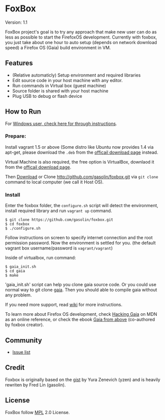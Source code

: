 FoxBox
===========

Version: 1.1

FoxBox project's goal is to try any approach that make new user can do as less as possible to start the FirefoxOS development. Currently with foxbox, you just take about one hour to auto setup (depends on network download speed) a Firefox OS (Gaia) build environment in VM.

## Features

- (Relative automaticly) Setup environment and required libraries
- Edit source code in your host machine with any editor.
- Run commands in Virtual box (guest machine)
- Source folder is shared with your host machine
- Plug USB to debug or flash device

## How to Run

For [Windows user, check here for through instructions](https://github.com/gasolin/foxbox/wiki/RunOnWindows).

### Prepare:

Install vagrant 1.5 or above (Some distro like Ubuntu now provides 1.4 via apt-get, please download the `.deb` from the [officail download page](https://www.vagrantup.com/downloads.html) instead.

Virtual Machine is also required, the free option is VirtualBox, downlaod it from the [officail download page](https://www.virtualbox.org/wiki/Downloads).

Then [Download](http://github.com/gasolin/foxbox/releases) or Clone http://github.com/gasolin/foxbox.git via `git clone` command to local computer (we call it Host OS).

### Install

Enter the foxbox folder, the `configure.sh` script will detect the environment, install required library and run `vagrant up` command.

```
$ git clone https://github.com/gasolin/foxbox.git
$ cd foxbox
$ ./configure.sh
```

Follow instructions on screen to specify internet connection and the root permission password. Now the environment is settled for you. (the default vagrant box username/password is `vagrant/vagrant`)

Inside of virtualbox, run command:

```
$ gaia_init.sh
$ cd gaia
$ make
```

'gaia_init.sh' script can help you clone gaia source code. Or you could use normal way to git clone [gaia](https://github.com/mozilla-b2g/gaia). Then you should able to compile gaia without any problem.


If you need more support, read [wiki](https://github.com/gasolin/foxbox/wiki) for more instructions.

To learn more about Firefox OS development, check [Hacking Gaia](https://developer.mozilla.org/en-US/Firefox_OS/Developing_Gaia) on MDN as an online reference, or check the ebook [Gaia from above](https://leanpub.com/gaiafromabove) (co-authored by foxbox creator).

## Community

* [Issue list](https://github.com/gasolin/foxbox/issues?state=open)

## Credit

Foxbox is originally based on the [gist](http://gist.github.com/yzen/7723421) by Yura Zenevich (yzen) and is heavily rewriten by Fred Lin (gasolin).

## License

FoxBox follow [MPL](http://www.mozilla.org/MPL/) 2.0 License.
